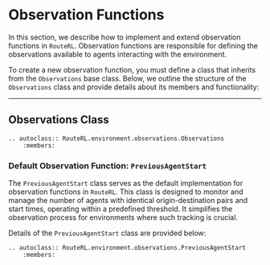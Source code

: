 # Observation Functions

In this section, we describe how to implement and extend observation functions in `RouteRL`. Observation functions are responsible for defining the observations available to agents interacting with the environment. 

To create a new observation function, you must define a class that inherits from the `Observations` base class. Below, we outline the structure of the `Observations` class and provide details about its members and functionality:

---

## Observations Class

```{eval-rst}
.. autoclass:: RouteRL.environment.observations.Observations
    :members:
```

### Default Observation Function: `PreviousAgentStart`

The `PreviousAgentStart` class serves as the default implementation for observation functions in `RouteRL`. This class is designed to monitor and manage the number of agents with identical origin-destination pairs and start times, operating within a predefined threshold. It simplifies the observation process for environments where such tracking is crucial.

Details of the `PreviousAgentStart` class are provided below:

```{eval-rst}
.. autoclass:: RouteRL.environment.observations.PreviousAgentStart
    :members:
```